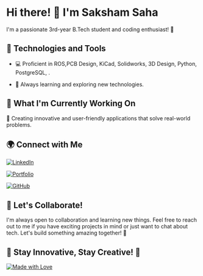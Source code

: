# Hi there! 👋 I'm Saksham Saha



I'm a passionate 3rd-year B.Tech student and coding enthusiast! 🚀

## 🔧 Technologies and Tools

- 💻 Proficient in ROS,PCB Design, KiCad, Solidworks, 3D Design, Python, PostgreSQL, .

- 🌱 Always learning and exploring new technologies.

## 🚀 What I'm Currently Working On

🌟 Creating innovative and user-friendly applications that solve real-world problems.

## 🌍 Connect with Me

[![LinkedIn](https://img.shields.io/badge/linkedin-black?logo=linkedin&logoColor=blue&labelColor=black)](https://www.linkedin.com/in/saksham-saha-5b5baa248/)

[![Portfolio](https://img.shields.io/badge/Portfolio_Website-ccff33)](https://mendacium-a11y.github.io)

[![GitHub](https://img.shields.io/badge/GitHub_Mendacium--a11y-000099)](https://github.com/mendacium-a11y)

<!--## 🌟 Check Out My Latest Projects

- 🚗 [Car Rental App](https://github.com/your-username/car-rental-app) - A sleek car rental platform built with React and Express.
- 📸 [Photo Gallery](https://github.com/your-username/photo-gallery) - An image-sharing app using Node.js and Prisma.-->

## 🤝 Let's Collaborate!

I'm always open to collaboration and learning new things. Feel free to reach out to me if you have exciting projects in mind or just want to chat about tech. Let's build something amazing together! 🌈

## 🚀 Stay Innovative, Stay Creative! 🚀

[![Made with Love](https://forthebadge.com/images/badges/built-with-love.svg)](https://mendacium-a11y.github.io)

